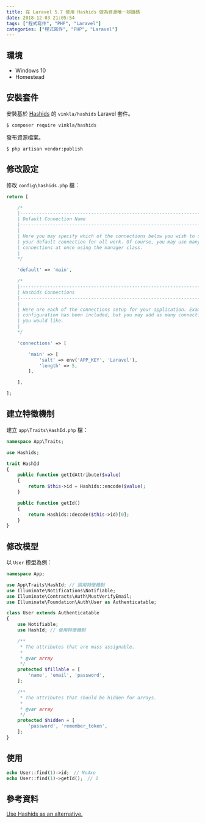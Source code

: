 ```yaml
---
title: 在 Laravel 5.7 使用 Hashids 做為資源唯一辨識碼
date: 2018-12-03 21:05:54
tags: ["程式寫作", "PHP", "Laravel"]
categories: ["程式寫作", "PHP", "Laravel"]
---
```


## 環境
- Windows 10
- Homestead

## 安裝套件
安裝基於 [Hashids](https://hashids.org/) 的 `vinkla/hashids` Laravel 套件。
```
$ composer require vinkla/hashids
```
發布資源檔案。
```
$ php artisan vendor:publish
```

## 修改設定
修改 `config\hashids.php` 檔：
```PHP
return [

    /*
    |--------------------------------------------------------------------------
    | Default Connection Name
    |--------------------------------------------------------------------------
    |
    | Here you may specify which of the connections below you wish to use as
    | your default connection for all work. Of course, you may use many
    | connections at once using the manager class.
    |
    */

    'default' => 'main',

    /*
    |--------------------------------------------------------------------------
    | Hashids Connections
    |--------------------------------------------------------------------------
    |
    | Here are each of the connections setup for your application. Example
    | configuration has been included, but you may add as many connections as
    | you would like.
    |
    */

    'connections' => [

        'main' => [
            'salt' => env('APP_KEY', 'Laravel'),
            'length' => 5,
        ],

    ],

];
```

## 建立特徵機制
建立 `app\Traits\HashId.php` 檔：
```PHP
namespace App\Traits;

use Hashids;

trait HashId
{
    public function getIdAttribute($value)
    {
        return $this->id = Hashids::encode($value);
    }

    public function getId()
    {
        return Hashids::decode($this->id)[0];
    }
}
```

## 修改模型
以 `User` 模型為例：
```PHP
namespace App;

use App\Traits\HashId; // 調用特徵機制
use Illuminate\Notifications\Notifiable;
use Illuminate\Contracts\Auth\MustVerifyEmail;
use Illuminate\Foundation\Auth\User as Authenticatable;

class User extends Authenticatable
{
    use Notifiable;
    use HashId; // 使用特徵機制

    /**
     * The attributes that are mass assignable.
     *
     * @var array
     */
    protected $fillable = [
        'name', 'email', 'password',
    ];

    /**
     * The attributes that should be hidden for arrays.
     *
     * @var array
     */
    protected $hidden = [
        'password', 'remember_token',
    ];
}
```

## 使用
```PHP
echo User::find(1)->id;　// No4xo
echo User::find(1)->getId();　// 1
```

## 參考資料
[Use Hashids as an alternative.](https://blog.albert-chen.com/use-hashids-as-an-alternative/)